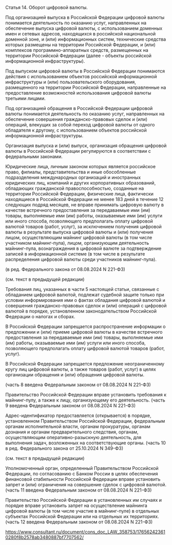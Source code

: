 Статья 14. Оборот цифровой валюты.


Под организацией выпуска в Российской Федерации цифровой валюты понимается деятельность по оказанию услуг, направленных на обеспечение выпуска цифровой валюты, с использованием доменных имен и сетевых адресов, находящихся в российской национальной доменной зоне, и (или) информационных систем, технические средства которых размещены на территории Российской Федерации, и (или) комплексов программно-аппаратных средств, размещенных на территории Российской Федерации (далее - объекты российской информационной инфраструктуры).

Под выпуском цифровой валюты в Российской Федерации понимаются действия с использованием объектов российской информационной инфраструктуры и (или) пользовательского оборудования, размещенного на территории Российской Федерации, направленные на предоставление возможностей использования цифровой валюты третьими лицами.

Под организацией обращения в Российской Федерации цифровой валюты понимается деятельность по оказанию услуг, направленных на обеспечение совершения гражданско-правовых сделок и (или) операций, влекущих за собой переход цифровой валюты от одного обладателя к другому, с использованием объектов российской информационной инфраструктуры.

Организация выпуска и (или) выпуск, организация обращения цифровой валюты в Российской Федерации регулируются в соответствии с федеральными законами.

Юридические лица, личным законом которых является российское право, филиалы, представительства и иные обособленные подразделения международных организаций и иностранных юридических лиц, компаний и других корпоративных образований, обладающих гражданской правоспособностью, созданные на территории Российской Федерации, физические лица, фактически находящиеся в Российской Федерации не менее 183 дней в течение 12 следующих подряд месяцев, не вправе принимать цифровую валюту в качестве встречного предоставления за передаваемые ими (им) товары, выполняемые ими (им) работы, оказываемые ими (им) услуги или иного способа, позволяющего предполагать оплату цифровой валютой товаров (работ, услуг), за исключением получения цифровой валюты в результате выпуска цифровой валюты и (или) получения лицом, осуществляющим майнинг цифровой валюты (в том числе участником майнинг-пула), лицом, организующим деятельность майнинг-пула, вознаграждения в цифровой валюте за подтверждение записей в информационной системе (в том числе в результате распределения цифровой валюты среди участников майнинг-пула).

(в ред. Федерального закона от 08.08.2024 N 221-ФЗ)

(см. текст в предыдущей редакции)

Требования лиц, указанных в части 5 настоящей статьи, связанные с обладанием цифровой валютой, подлежат судебной защите только при условии информирования ими о фактах обладания цифровой валютой и совершения гражданско-правовых сделок и (или) операций с цифровой валютой в порядке, установленном законодательством Российской Федерации о налогах и сборах.

В Российской Федерации запрещается распространение информации о предложении и (или) приеме цифровой валюты в качестве встречного предоставления за передаваемые ими (им) товары, выполняемые ими (им) работы, оказываемые ими (им) услуги или иного способа, позволяющего предполагать оплату цифровой валютой товаров (работ, услуг).

В Российской Федерации запрещается предложение неограниченному кругу лиц цифровой валюты, а также товаров (работ, услуг) в целях организации обращения и (или) обращения цифровой валюты.

(часть 8 введена Федеральным законом от 08.08.2024 N 221-ФЗ)

Правительство Российской Федерации вправе установить требования к майнинг-пулу, а также к лицу, организующему его деятельность.
(часть 9 введена Федеральным законом от 08.08.2024 N 221-ФЗ)

Адрес-идентификатор предоставляется (открывается) в порядке, установленном Правительством Российской Федерации, федеральным органам исполнительной власти, органам прокуратуры, органам дознания и органам предварительного следствия, органам, осуществляющим оперативно-разыскную деятельность, для выполнения задач, возложенных на соответствующие органы.
(часть 10 в ред. Федерального закона от 25.10.2024 N 349-ФЗ)

(см. текст в предыдущей редакции)

Уполномоченный орган, определенный Правительством Российской Федерации, по согласованию с Банком России в целях обеспечения финансовой стабильности Российской Федерации вправе установить запрет и (или) ограничения на совершение сделок с цифровой валютой.
(часть 11 введена Федеральным законом от 08.08.2024 N 221-ФЗ)

Правительство Российской Федерации в установленных им случаях и порядке вправе установить запрет на осуществление майнинга цифровой валюты (в том числе участие в майнинг-пуле) в отдельных субъектах Российской Федерации или на отдельных их территориях.
(часть 12 введена Федеральным законом от 08.08.2024 N 221-ФЗ)

https://www.consultant.ru/document/cons_doc_LAW_358753/176562423610280f8b2578ab3480887bf7707562/
